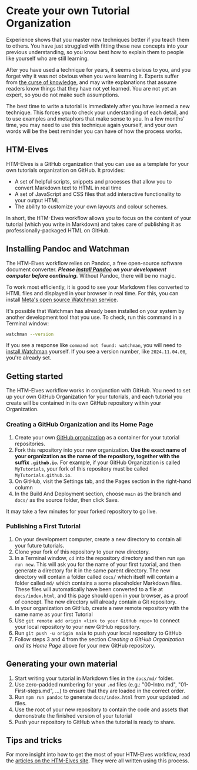 # Create your own Tutorial Organization #

Experience shows that you master new techniques better if you teach them to others. You have just struggled with fitting these new concepts into your previous understanding, so you know best how to explain them to people like yourself who are still learning.

After you have used a technique for years, it seems obvious to you, and you forget why it was not obvious when you were learning it. Experts suffer from [the curse of knowledge](https://en.wikipedia.org/wiki/Curse_of_knowledge#), and may write explanations that assume readers know things that they have not yet learned. You are not yet an expert, so you do not make such assumptions.

The best time to write a tutorial is immediately after you have learned a new technique. This forces you to check your understanding of each detail, and to use examples and metaphors that make sense to you. In a few months' time, you may need to use this technique again yourself, and your own words will be the best reminder you can have of how the process works.

## HTM-Elves

HTM-Elves is a GitHub organization that you can use as a template for your own tutorials organization on GitHub. It provides:

* A set of helpful scripts, snippets and processes that allow you to convert Markdown text to HTML in real time
* A set of JavaScript and CSS files that add interactive functionality to your output HTML
* The ability to customize your own layouts and colour schemes.

In short, the HTM-Elves workflow allows you to focus on the content of your tutorial (which you write in Markdown) and takes care of publishing it as professionally-packaged HTML on GitHub.

## Installing Pandoc and Watchman

The HTM-Elves workflow relies on Pandoc, a free open-source software document converter. ***Please [install Pandoc](https://pandoc.org/installing.html) on your development computer before continuing.*** Without Pandoc, there will be no magic.

To work most efficiently, it is good to see your Markdown files converted to HTML files and displayed in your browser in real time. For this, you can install [Meta's open source Watchman service](https://facebook.github.io/watchman/).

It's possible that Watchman has already been installed on your system by another development tool that you use. To check, run this command in a Terminal window:

```bash
watchman --version
```

If you see a response like `command not found: watchman`, you will need to [install Watchman](https://facebook.github.io/watchman/docs/install) yourself. If you see a version number, like `2024.11.04.00`, you're already set. 

## Getting started

The HTM-Elves workflow works in conjunction with GitHub. You need to set up your own GitHub Organization for your tutorials, 
and each tutorial you create will be contained in its own GitHub repository within your Organization.

### Creating a GitHub Organization and its Home Page

1. Create your own [GitHub organization](https://docs.github.com/en/organizations/collaborating-with-groups-in-organizations/about-organizations) as a container for your tutorial repositories.
2. Fork this repository into your new organization. **Use the exact name of your organization as the name of the repository, together with the suffix `.github.io`.** For example, if your GitHub Organization is called `MyTutorials`, your fork of this repository must be called `MyTutorials.github.io`.
4. On GitHub, visit the Settings tab, and the Pages section in the right-hand column
5.  In the Build And Deployment section, choose `main` as the branch and `docs/` as the source folder, then click Save.

It may take a few minutes for your forked repository to go live.

### Publishing a First Tutorial

1. On your development computer, create a new directory to contain all your future tutorials.
2. Clone your fork of this repository to your new directory.
3. In a Terminal window, `cd` into the repository directory and then run `npm run new`. This will ask you for the name of your first tutorial, and then generate a directory for it in the same parent directory. The new directory will contain a folder called `docs/` which itself will contain a folder called `md/` which contains a some placeholder Markdown files. These files will automatically have been converted to a file at `docs/index.html`, and this page should open in your browser, as a proof of concept. The new directory will already contain a Git repository.
4. In your organization on GitHub, create a new remote repository with the same name as your first Tutorial
5. Use `git remote add origin <link to your GitHub repo>` to connect your local repository to your new GitHub repository.
6. Run `git push -u origin main` to push your local repository to GitHub
7. Follow steps 3 and 4 from the section *Creating a GitHub Organization and its Home Page* above for your new GitHub repository.

## Generating your own material
1. Start writing your tutorial in Markdown files in the `docs/md/` folder. 
2. Use zero-padded numbering for your `.md` files (e.g.: "00-Intro.md", "01-First-steps.md", ...) to ensure that they are loaded in the correct order.
3. Run `npm run pandoc` to generate `docs/index.html` from your updated `.md` files.
4. Use the root of your new repository to contain the code and assets that demonstrate the finished version of your tutorial
5. Push your repository to GitHub when the tutorial is ready to share.

## Tips and tricks

For more insight into how to get the most of your HTM-Elves workflow, read the [articles on the HTM-Elves site](https://HTM-Elves.github.io). They were all written using this process.
